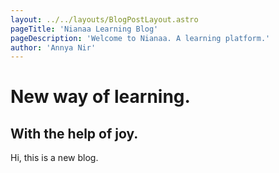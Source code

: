 ```yaml
---
layout: ../../layouts/BlogPostLayout.astro
pageTitle: 'Nianaa Learning Blog'
pageDescription: 'Welcome to Nianaa. A learning platform.'
author: 'Annya Nir'
---
```

# New way of learning. 

## With  the help of joy. 
Hi, this is a new blog. 